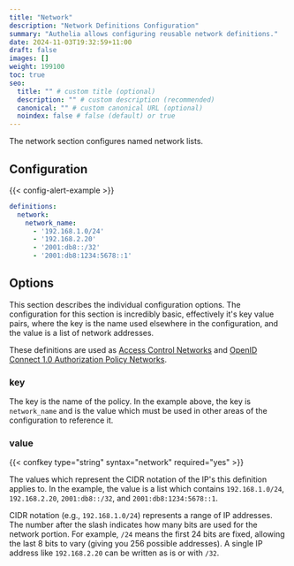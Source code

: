 ```yaml
---
title: "Network"
description: "Network Definitions Configuration"
summary: "Authelia allows configuring reusable network definitions."
date: 2024-11-03T19:32:59+11:00
draft: false
images: []
weight: 199100
toc: true
seo:
  title: "" # custom title (optional)
  description: "" # custom description (recommended)
  canonical: "" # custom canonical URL (optional)
  noindex: false # false (default) or true
---
```


The network section configures named network lists.

## Configuration

{{< config-alert-example >}}

```yaml {title="configuration.yml"}
definitions:
  network:
    network_name:
      - '192.168.1.0/24'
      - '192.168.2.20'
      - '2001:db8::/32'
      - '2001:db8:1234:5678::1'
```

## Options

This section describes the individual configuration options. The configuration for this section is incredibly basic,
effectively it's key value pairs, where the key is the name used elsewhere in the configuration, and the value is a list
of network addresses.

These definitions are used as [Access Control Networks](../security/access-control.md#networks) and
[OpenID Connect 1.0 Authorization Policy Networks](../identity-providers/openid-connect/provider.md#networks).

### key

The key is the name of the policy. In the example above, the key is `network_name` and is the value which must be used
in other areas of the configuration to reference it.

### value

{{< confkey type="string" syntax="network" required="yes" >}}

The values which represent the CIDR notation of the IP's this definition applies to. In the example, the value is a list
which contains `192.168.1.0/24`, `192.168.2.20`, `2001:db8::/32`, and `2001:db8:1234:5678::1`.

CIDR notation (e.g., `192.168.1.0/24`) represents a range of IP addresses. The number after the slash indicates how many
bits are used for the network portion. For example, `/24` means the first 24 bits are fixed, allowing the last 8 bits
to vary (giving you 256 possible addresses). A single IP address like `192.168.2.20` can be written as is or with `/32`.
